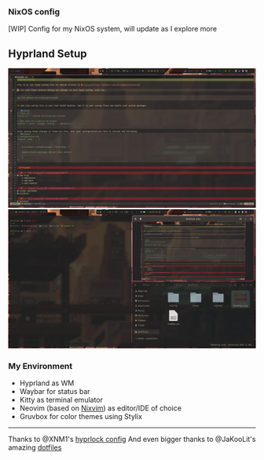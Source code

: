 ### NixOS config
[WIP] Config for my NixOS system, will update as I explore more


Hyprland Setup
---
![NixOS Desktop](Desktop.png)
![Tiling](NixOS.png)
### My Environment
- Hyprland as WM
- Waybar for status bar
- Kitty as terminal emulator
- Neovim (based on [Nixvim](./nixvim)) as editor/IDE of choice
- Gruvbox for color themes using Stylix
---

Thanks to @XNM1's [hyprlock config](https://github.com/XNM1/linux-nixos-hyprland-config-dotfiles/)
And even bigger thanks to @JaKooLit's amazing [dotfiles](https://github.com/JaKooLit/Hyprland-Dots/)
